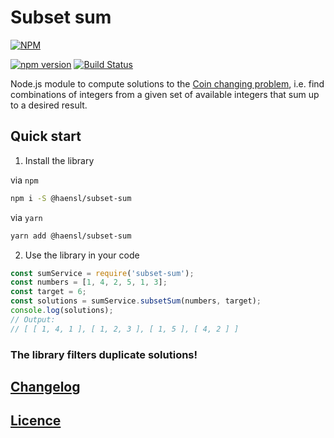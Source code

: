 # Subset sum

[![NPM](https://nodei.co/npm/@haensl%2Fsubset-sum.png?downloads=true)](https://nodei.co/npm/@haensl%2Fsubset-sum/)

[![npm version](https://badge.fury.io/js/@haensl%2Fsubset-sum.svg)](http://badge.fury.io/js/@haensl%2Fsubset-sum)
[![Build Status](https://travis-ci.org/haensl/subset-sum.svg?branch=master)](https://travis-ci.org/haensl/subset-sum)

Node.js module to compute solutions to the [Coin changing problem](http://rosettacode.org/wiki/Count_the_coins), i.e. find combinations of integers from a given set of available integers that sum up to a desired result.

## Quick start

1. Install the library

via `npm`

```bash
npm i -S @haensl/subset-sum
```

via `yarn`

```bash
yarn add @haensl/subset-sum
```

2. Use the library in your code


```javascript
const sumService = require('subset-sum');
const numbers = [1, 4, 2, 5, 1, 3];
const target = 6;
const solutions = sumService.subsetSum(numbers, target);
console.log(solutions);
// Output:
// [ [ 1, 4, 1 ], [ 1, 2, 3 ], [ 1, 5 ], [ 4, 2 ] ]
```

### The library filters duplicate solutions!

## [Changelog](CHANGELOG.md)

## [Licence](LICENSE)

